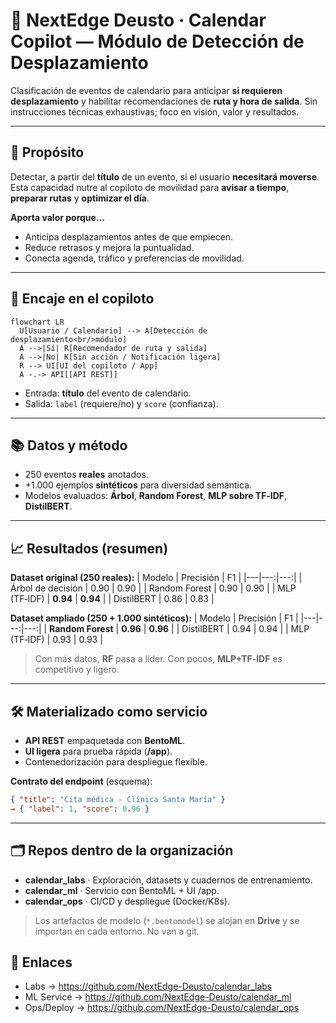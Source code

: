 # 🚀 NextEdge Deusto · Calendar Copilot — Módulo de Detección de Desplazamiento

Clasificación de eventos de calendario para anticipar **si requieren desplazamiento** y habilitar recomendaciones de **ruta y hora de salida**. Sin instrucciones técnicas exhaustivas; foco en visión, valor y resultados.

---

## 🎯 Propósito
Detectar, a partir del **título** de un evento, si el usuario **necesitará moverse**. Esta capacidad nutre al copiloto de movilidad para **avisar a tiempo**, **preparar rutas** y **optimizar el día**.

**Aporta valor porque…**
- Anticipa desplazamientos antes de que empiecen.
- Reduce retrasos y mejora la puntualidad.
- Conecta agenda, tráfico y preferencias de movilidad.

---

## 🧩 Encaje en el copiloto
```mermaid
flowchart LR
  U[Usuario / Calendario] --> A[Detección de desplazamiento<br/>módulo]
  A -->|Sí| R[Recomendador de ruta y salida]
  A -->|No| K[Sin acción / Notificación ligera]
  R --> UI[UI del copiloto / App]
  A -.-> API[[API REST]]

```
- Entrada: **título** del evento de calendario.
- Salida: `label` (requiere/no) y `score` (confianza).

---

## 📚 Datos y método
- 250 eventos **reales** anotados.
- +1.000 ejemplos **sintéticos** para diversidad semántica.  
- Modelos evaluados: **Árbol**, **Random Forest**, **MLP sobre TF‑IDF**, **DistilBERT**.

---

## 📈 Resultados (resumen)
**Dataset original (250 reales):**
| Modelo | Precisión | F1 |
|---|---:|---:|
| Árbol de decisión | 0.90 | 0.90 |
| Random Forest | 0.90 | 0.90 |
| MLP (TF‑IDF) | **0.94** | **0.94** |
| DistilBERT | 0.86 | 0.83 |

**Dataset ampliado (250 + 1.000 sintéticos):**
| Modelo | Precisión | F1 |
|---|---:|---:|
| **Random Forest** | **0.96** | **0.96** |
| DistilBERT | 0.94 | 0.94 |
| MLP (TF‑IDF) | 0.93 | 0.93 |

> Con más datos, **RF** pasa a líder. Con pocos, **MLP+TF‑IDF** es competitivo y ligero.

---

## 🛠️ Materializado como servicio
- **API REST** empaquetada con **BentoML**.
- **UI ligera** para prueba rápida (**/app**).
- Contenedorización para despliegue flexible.

**Contrato del endpoint** (esquema):
```json
{ "title": "Cita médica - Clínica Santa María" }
→ { "label": 1, "score": 0.96 }
```

---

## 🗂️ Repos dentro de la organización
- **calendar_labs** · Exploración, datasets y cuadernos de entrenamiento.  
- **calendar_ml** · Servicio con BentoML + UI /app.  
- **calendar_ops** · CI/CD y despliegue (Docker/K8s).

> Los artefactos de modelo (`*.bentomodel`) se alojan en **Drive** y se importan en cada entorno. No van a git.

## 🔗 Enlaces
- Labs → https://github.com/NextEdge-Deusto/calendar_labs  
- ML Service → https://github.com/NextEdge-Deusto/calendar_ml  
- Ops/Deploy → https://github.com/NextEdge-Deusto/calendar_ops
